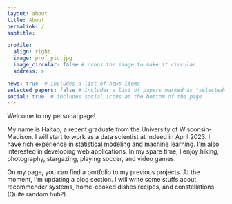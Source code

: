```yaml
---
layout: about
title: About
permalink: /
subtitle: 

profile:
  align: right
  image: prof_pic.jpg
  image_circular: false # crops the image to make it circular
  address: >

news: true  # includes a list of news items
selected_papers: false # includes a list of papers marked as "selected={true}"
social: true  # includes social icons at the bottom of the page
---
```


Welcome to my personal page! 

My name is Haitao, a recent graduate from the University of Wisconsin-Madison. I will start to work as a data scientist at Indeed in April 2023. I have rich experience in statistical modeling and machine learning. I'm also interested in developing web applications. In my spare time, I enjoy hiking, photography, stargazing, playing soccer, and video games. 

On my page, you can find a portfolio to my previous projects. At the moment, I'm updating a blog section. I will write some stuffs about recommender systems, home-cooked dishes recipes, and constellations (Quite random huh?).
